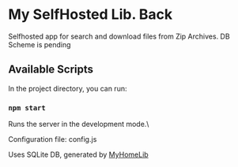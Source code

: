 # My SelfHosted Lib. Back

Selfhosted app for search and download files from Zip Archives.
DB Scheme is pending

## Available Scripts

In the project directory, you can run:

### `npm start`

Runs the server in the development mode.\

Configuration file: config.js

Uses SQLite DB, generated by [MyHomeLib](https://github.com/OleksiyPenkov/MyHomeLib)
